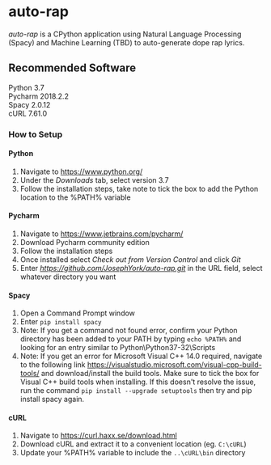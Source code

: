 # auto-rap
*auto-rap* is a CPython application using Natural Language Processing (Spacy) and Machine Learning (TBD) to auto-generate dope rap lyrics.

## Recommended Software
Python 3.7  
Pycharm 2018.2.2  
Spacy 2.0.12  
cURL 7.61.0  

### How to Setup 
#### Python
1. Navigate to https://www.python.org/
2. Under the *Downloads* tab, select version 3.7
3. Follow the installation steps, take note to tick the box to add the Python location to the %PATH% variable

#### Pycharm
1. Navigate to https://www.jetbrains.com/pycharm/
2. Download Pycharm community edition
3. Follow the installation steps
4. Once installed select *Check out from Version Control* and click *Git*
5. Enter *https://github.com/JosephYork/auto-rap.git* in the URL field, select whatever directory you want

#### Spacy
1. Open a Command Prompt window
2. Enter `pip install spacy`  
3. Note: If you get a command not found error, confirm your Python directory has been added to your PATH by typing `echo %PATH%` and looking for an entry similar to Python\Python37-32\Scripts  
4. Note: If you get an error for Microsoft Visual C++ 14.0 required, navigate to the following link https://visualstudio.microsoft.com/visual-cpp-build-tools/ and download/install the build tools. Make sure to tick the box for Visual C++ build tools when installing. If this doesn't resolve the issue, run the command `pip install --upgrade setuptools` then try and pip install spacy again.  
  
#### cURL
1. Navigate to https://curl.haxx.se/download.html
2. Download cURL and extract it to a convenient location (eg. `C:\cURL`)
3. Update your %PATH% variable to include the `..\cURL\bin` directory
